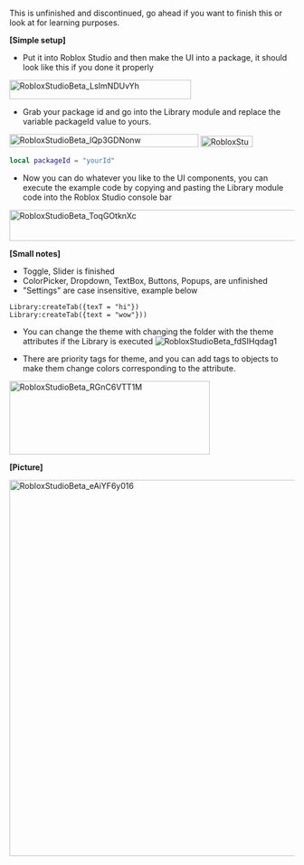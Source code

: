 This is unfinished and discontinued, go ahead if you want to finish this or look at for learning purposes.

**[Simple setup]**
- Put it into Roblox Studio and then make the UI into a package, it should look like this if you done it properly
<img width="321" height="34" alt="RobloxStudioBeta_LsImNDUvYh" src="https://github.com/user-attachments/assets/fc2b7df9-83eb-4ede-bc0c-7c65fa423c82" />

- Grab your package id and go into the Library module and replace the variable packageId value to yours.
<img width="334" height="23" alt="RobloxStudioBeta_lQp3GDNonw" src="https://github.com/user-attachments/assets/59bb911f-1dac-4943-b9c6-659ee4528798" />
<img width="92" height="20" alt="RobloxStudioBeta_euEbhGOvA2" src="https://github.com/user-attachments/assets/a281c6c8-dd92-4543-947f-359233c81367" />

```lua
local packageId = "yourId"
```
- Now you can do whatever you like to the UI components, you can execute the example code by copying and pasting the Library module code into the Roblox Studio console bar
<img width="2137" height="55" alt="RobloxStudioBeta_ToqGOtknXc" src="https://github.com/user-attachments/assets/fa0d8da9-8a7d-46e6-a7a7-068e7fff4f8a" />

**[Small notes]**
- Toggle, Slider is finished
- ColorPicker, Dropdown, TextBox, Buttons, Popups, are unfinished
- "Settings" are case insensitive, example below
```
Library:createTab({texT = "hi"}) 
Library:createTab({text = "wow"}))
```
- You can change the theme with changing the folder with the theme attributes if the Library is executed
![RobloxStudioBeta_fdSIHqdag1](https://github.com/user-attachments/assets/271c75d5-ad80-4a64-a4e5-918b382a17c3)

- There are priority tags for theme, and you can add tags to objects to make them change colors corresponding to the attribute.
<img width="354" height="130" alt="RobloxStudioBeta_RGnC6VTT1M" src="https://github.com/user-attachments/assets/cbe19b93-c71d-482d-9b0c-0012017393c1" />

**[Picture]**

<img width="869" height="666" alt="RobloxStudioBeta_eAiYF6y016" src="https://github.com/user-attachments/assets/740d051d-026f-464a-962b-148a75db0012" />

